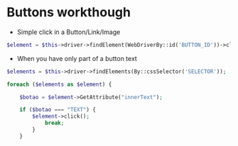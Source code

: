 # Buttons workthough

* Simple click in a Button/Link/Image

```PHP
$element = $this->driver->findElement(WebDriverBy::id('BUTTON_ID'))->click();
```

* When you have only part of a button text

```PHP
$elements = $this->driver->findElements(By::cssSelector('SELECTOR'));

foreach ($elements as $element) {

    $botao = $element->GetAttribute("innerText");

    if ($botao === "TEXT") {
        $element->click();
            break;
        }
    }
```
